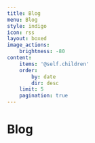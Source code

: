 ```yaml
---
title: Blog
menu: Blog
style: indigo
icon: rss
layout: boxed
image_actions:
    brightness: -80
content:
    items: '@self.children'
    order:
        by: date
        dir: desc
    limit: 5
    pagination: true
---
```


<h1 class="text-light">Blog</h1>
<i class="fas fa-rss fa-3x text-light"></i>